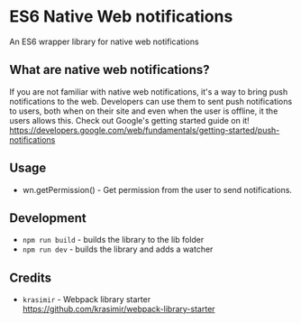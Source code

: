 # ES6 Native Web notifications

An ES6 wrapper library for native web notifications

## What are native web notifications?

If you are not familiar with native web notifications, it's a way to bring push notifications to the web.
Developers can use them to sent push notifications to users, both when on their site and even when the user is offline, it the users allows this.
Check out Google's getting started guide on it! https://developers.google.com/web/fundamentals/getting-started/push-notifications

## Usage

* wn.getPermission() - Get permission from the user to send notifications.

## Development

* `npm run build` - builds the library to the lib folder
* `npm run dev` - builds the library and adds a watcher


## Credits

* `krasimir` - Webpack library starter
https://github.com/krasimir/webpack-library-starter